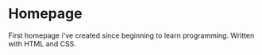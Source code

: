 # Homepage
First homepage i've created since beginning to learn programming. Written with HTML and CSS.

